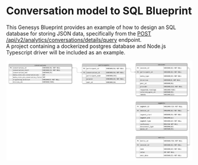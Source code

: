 # Conversation model to SQL Blueprint

This Genesys Blueprint provides an example of how to design an SQL database for storing JSON data, specifically from the [POST 
/api/v2/analytics/conversations/details/query](https://developer.mypurecloud.com/api/rest/v2/analytics/#post-api-v2-analytics-conversations-details-query) endpoint.  
A project containing a dockerized postgres database and Node.js Typescript driver will be included as an example.

![ERDiagram](blueprint/images/erdiagram.png "ERDiagram")
